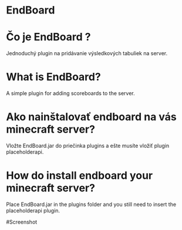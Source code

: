# EndBoard

# Čo je EndBoard ?
Jednoduchý plugin na pridávanie výsledkových tabuliek na server.

# What is EndBoard?
A simple plugin for adding scoreboards to the server.

# Ako nainštalovať endboard na vás minecraft server?
Vložte EndBoard.jar do priečinka plugins
a ešte musíte vložiť plugin placeholderapi.

# How do install endboard your minecraft server?
Place EndBoard.jar in the plugins folder
and you still need to insert the placeholderapi plugin.

#Screenshot
